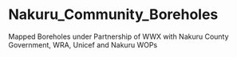 # Nakuru_Community_Boreholes
Mapped Boreholes under Partnership of WWX with Nakuru County Government, WRA, Unicef and Nakuru WOPs
